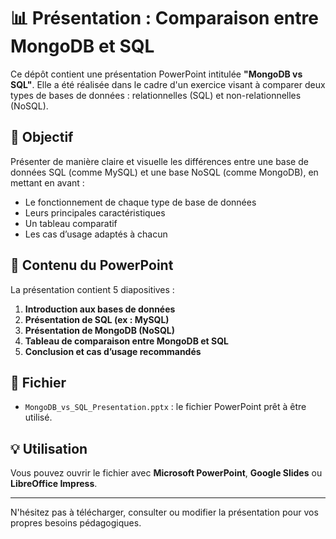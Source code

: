 # 📊 Présentation : Comparaison entre MongoDB et SQL

Ce dépôt contient une présentation PowerPoint intitulée **"MongoDB vs SQL"**. Elle a été réalisée dans le cadre d'un exercice visant à comparer deux types de bases de données : relationnelles (SQL) et non-relationnelles (NoSQL).

## 🎯 Objectif

Présenter de manière claire et visuelle les différences entre une base de données SQL (comme MySQL) et une base NoSQL (comme MongoDB), en mettant en avant :

- Le fonctionnement de chaque type de base de données
- Leurs principales caractéristiques
- Un tableau comparatif
- Les cas d’usage adaptés à chacun

## 🧩 Contenu du PowerPoint

La présentation contient 5 diapositives :

1. **Introduction aux bases de données**
2. **Présentation de SQL (ex : MySQL)**
3. **Présentation de MongoDB (NoSQL)**
4. **Tableau de comparaison entre MongoDB et SQL**
5. **Conclusion et cas d’usage recommandés**

## 📂 Fichier

- `MongoDB_vs_SQL_Presentation.pptx` : le fichier PowerPoint prêt à être utilisé.

## 💡 Utilisation

Vous pouvez ouvrir le fichier avec **Microsoft PowerPoint**, **Google Slides** ou **LibreOffice Impress**.

---

N'hésitez pas à télécharger, consulter ou modifier la présentation pour vos propres besoins pédagogiques.
